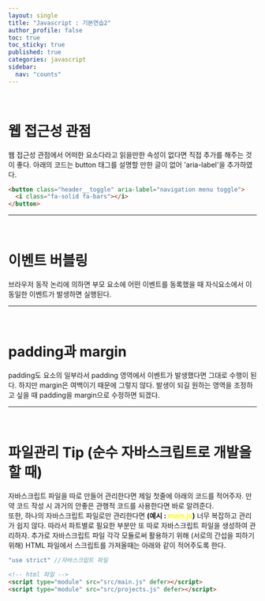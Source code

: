 ```yaml
---
layout: single
title: "Javascript : 기본연습2"
author_profile: false
toc: true
toc_sticky: true
published: true
categories: javascript
sidebar:
  nav: "counts"
---
```


<br>

# 웹 접근성 관점

<div class="notice--info">
웹 접근성 관점에서 어떠한 요소다라고 읽을만한 속성이 없다면 직접 추가를 해주는 것이 좋다.
아래의 코드는 button 태그를 설명할 만한 글이 없어 'aria-label'을 추가하였다.
</div>

``` html
<button class="header__toggle" aria-label="navigation menu toggle">
  <i class="fa-solid fa-bars"></i>
</button>
```

<hr>
<br>

# 이벤트 버블링

<div class="notice--info">
브라우저 동작 논리에 의하면 부모 요소에 어떤 이벤트를 동록했을 때 자식요소에서 이 동일한 이벤트가 발생하면 실행된다.
</div>

<hr>
<br>

# padding과 margin

<div class="notice--info">
padding도 요소의 일부라서 padding 영역에서 이벤트가 발생했다면 그대로 수행이 된다. 하지만 margin은 여백이기 때문에 그렇지 않다. 발생이 되길 원하는 영역을 조정하고 싶을 때 padding을 margin으로 수정하면 되겠다.
</div>

<hr>
<br>

# 파일관리 Tip (순수 자바스크립트로 개발을 할 때)

<div class="notice--info">
자바스크립트 파일을 따로 만들어 관리한다면 제일 첫줄에 아래의 코드를 적어주자.
만약 코드 작성 시 과거의 안좋은 관행적 코드를 사용한다면 바로 알려준다.
<br>
또한, 하나의 자바스크립트 파일로만 관리한다면 <b>(예시 : <span style="color:yellow">main.js</span>)</b>
너무 복잡하고 관리가 쉽지 않다. 따라서 파트별로 필요한 부분만 또 따로 자바스크립트 파일을 생성하여 관리하자.
추가로 자바스크립트 파일 각각 모듈로써 활용하기 위해 (서로의 간섭을 피하기 위해) HTML 파일에서 스크립트를 가져올때는 아래와 같이 적어주도록 한다.
</div>

``` javascript 
"use strict" //자바스크립트 파일
```

``` html
<!-- html 파일 -->
<script type="module" src="src/main.js" defer></script>
<script type="module" src="src/projects.js" defer></script>
```

